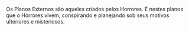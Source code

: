 Os Planos Externos são aqueles criados pelos Horrores. É nestes planos que o Horrores vivem, conspirando e planejando sob seus motivos ulteriores e misteriosos.